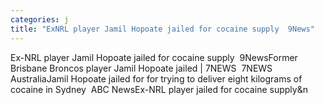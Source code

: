```yaml
---
categories: j
title: "ExNRL player Jamil Hopoate jailed for cocaine supply  9News"
---
```

Ex-NRL player Jamil Hopoate jailed for cocaine supply&nbsp;&nbsp;9NewsFormer Brisbane Broncos player Jamil Hopoate jailed | 7NEWS&nbsp;&nbsp;7NEWS AustraliaJamil Hopoate jailed for for trying to deliver eight kilograms of cocaine in Sydney&nbsp;&nbsp;ABC NewsEx-NRL player jailed for cocaine supply&n